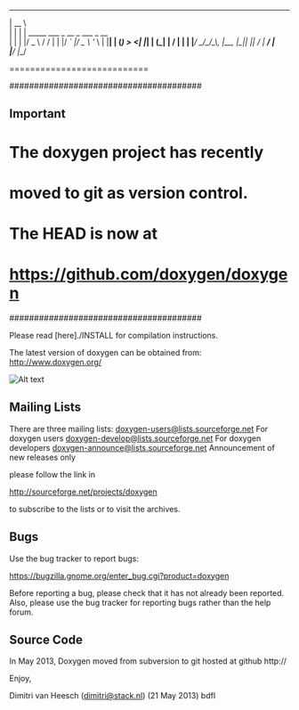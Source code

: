  _____                                   
|  __ \                                  
| |  | | _____  ___   _  __ _  ___ _ __  
| |  | |/ _ \ \/ / | | |/ _` |/ _ \ '_ \ 
| |__| | (_) >  <| |_| | (_| |  __/ | | |
|_____/ \___/_/\_\\__, |\__, |\___|_| |_|
                   __/ | __/ |           
                  |___/ |___/   


===========================

#######################################
## Important 
#
# The doxygen project has recently 
# moved to git as version control.
# 
# The HEAD is now at 
# https://github.com/doxygen/doxygen
#######################################


Please read [here]./INSTALL for compilation instructions.

The latest version of doxygen can be obtained from:
  http://www.doxygen.org/

![Alt text](https://secure.travis-ci.org/daffodil/doxygen.png?branch=master)


Mailing Lists
----------------------
There are three mailing lists:
  doxygen-users@lists.sourceforge.net        For doxygen users
  doxygen-develop@lists.sourceforge.net      For doxygen developers
  doxygen-announce@lists.sourceforge.net     Announcement of new releases only

please follow the link in

  http://sourceforge.net/projects/doxygen

to subscribe to the lists or to visit the archives.

Bugs
----------------------------------
Use the bug tracker to report bugs:

  https://bugzilla.gnome.org/enter_bug.cgi?product=doxygen

Before reporting a bug, please check that it has not already been reported.
Also, please use the bug tracker for reporting bugs rather than the help
forum.

Source Code
----------------------------------
In May 2013, Doxygen moved from 
subversion to git hosted at github
http://


Enjoy,

Dimitri van Heesch (<dimitri@stack.nl>) (21 May 2013) bdfl
